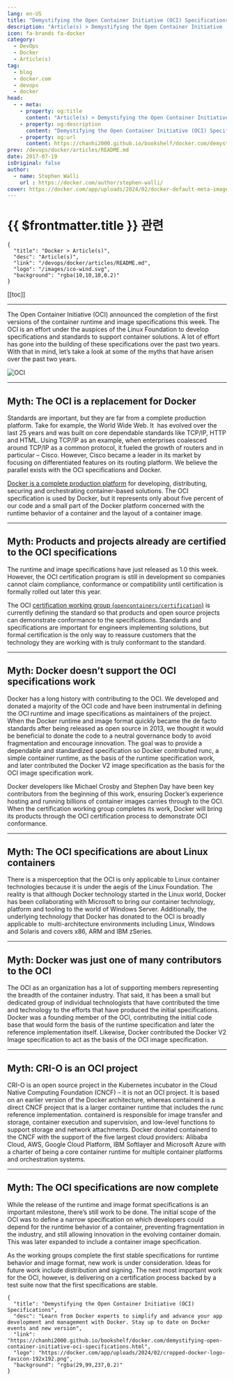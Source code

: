 ```yaml
---
lang: en-US
title: "Demystifying the Open Container Initiative (OCI) Specifications"
description: "Article(s) > Demystifying the Open Container Initiative (OCI) Specifications"
icon: fa-brands fa-docker
category:
  - DevOps
  - Docker
  - Article(s)
tag:
  - blog
  - docker.com
  - devops
  - docker
head:
  - - meta:
    - property: og:title
      content: "Article(s) > Demystifying the Open Container Initiative (OCI) Specifications"
    - property: og:description
      content: "Demystifying the Open Container Initiative (OCI) Specifications"
    - property: og:url
      content: https://chanhi2000.github.io/bookshelf/docker.com/demystifying-open-container-initiative-oci-specifications.html
prev: /devops/docker/articles/README.md
date: 2017-07-19
isOriginal: false
author:
  - name: Stephen Walli
    url : https://docker.com/author/stephen-walli/
cover: https://docker.com/app/uploads/2024/02/docker-default-meta-image-1110x583.png
---
```


# {{ $frontmatter.title }} 관련

```component VPCard
{
  "title": "Docker > Article(s)",
  "desc": "Article(s)",
  "link": "/devops/docker/articles/README.md",
  "logo": "/images/ico-wind.svg",
  "background": "rgba(10,10,10,0.2)"
}
```

[[toc]]

---

<SiteInfo
  name="Demystifying the Open Container Initiative (OCI) Specifications"
  desc="Learn from Docker experts to simplify and advance your app development and management with Docker. Stay up to date on Docker events and new version"
  url="https://docker.com/blog/demystifying-open-container-initiative-oci-specifications"
  logo="https://docker.com/app/uploads/2024/02/cropped-docker-logo-favicon-192x192.png"
  preview="https://docker.com/app/uploads/2024/02/docker-default-meta-image-1110x583.png"/>

The Open Container Initiative (OCI) announced the completion of the first versions of the container runtime and image specifications this week. The OCI is an effort under the auspices of the Linux Foundation to develop specifications and standards to support container solutions. A lot of effort has gone into the building of these specifications over the past two years. With that in mind, let’s take a look at some of the myths that have arisen over the past two years.

![OCI](https://docker.com/app/uploads/logo_oci.png)

---

## Myth: The OCI is a replacement for Docker

Standards are important, but they are far from a complete production platform. Take for example, the World Wide Web. It  has evolved over the last 25 years and was built on core dependable standards like TCP/IP, HTTP and HTML. Using TCP/IP as an example, when enterprises coalesced around TCP/IP as a common protocol, it fueled the growth of routers and in particular – Cisco. However, Cisco became a leader in its market by focusing on differentiated features on its routing platform. We believe the parallel exists with the OCI specifications and Docker.

[<FontIcon icon="fa-brands fa-docker"/>Docker is a complete production platform](https://docker.com/) for developing, distributing, securing and orchestrating container-based solutions. The OCI specification is used by Docker, but it represents only about five percent of our code and a small part of the Docker platform concerned with the runtime behavior of a container and the layout of a container image. 

---

## Myth: Products and projects already are certified to the OCI specifications

The runtime and image specifications have just released as 1.0 this week. However, the OCI certification program is still in development so companies cannot claim compliance, conformance or compatibility until certification is formally rolled out later this year.

The OCI [certification working group (<FontIcon icon="iconfont icon-github"/>`opencontainers/certification`)](https://github.com/opencontainers/certification) is currently defining the standard so that products and open source projects can demonstrate conformance to the specifications. Standards and specifications are important for engineers implementing solutions, but formal certification is the only way to reassure customers that the technology they are working with is truly conformant to the standard.

---

## Myth: Docker doesn’t support the OCI specifications work

Docker has a long history with contributing to the OCI. We developed and donated a majority of the OCI code and have been instrumental in defining the OCI runtime and image specifications as maintainers of the project. When the Docker runtime and image format quickly became the de facto standards after being released as open source in 2013, we thought it would be beneficial to donate the code to a neutral governance body to avoid fragmentation and encourage innovation. The goal was to provide a dependable and standardized specification so Docker contributed runc, a simple container runtime, as the basis of the runtime specification work, and later contributed the Docker V2 image specification as the basis for the OCI image specification work.

Docker developers like Michael Crosby and Stephen Day have been key contributors from the beginning of this work, ensuring Docker’s experience hosting and running billions of container images carries through to the OCI. When the certification working group completes its work, Docker will bring its products through the OCI certification process to demonstrate OCI conformance.

---

## Myth: The OCI specifications are about Linux containers

There is a misperception that the OCI is only applicable to Linux container technologies because it is under the aegis of the Linux Foundation. The reality is that although Docker technology started in the Linux world, Docker has been collaborating with Microsoft to bring our container technology, platform and tooling to the world of Windows Server. Additionally, the underlying technology that Docker has donated to the OCI is broadly applicable to  multi-architecture environments including Linux, Windows and Solaris and covers x86, ARM and IBM zSeries.

---

## Myth: Docker was just one of many contributors to the OCI

The OCI as an organization has a lot of supporting members representing the breadth of the container industry. That said, it has been a small but dedicated group of individual technologists that have contributed the time and technology to the efforts that have produced the initial specifications. Docker was a founding member of the OCI, contributing the initial code base that would form the basis of the runtime specification and later the reference implementation itself. Likewise, Docker contributed the Docker V2 Image specification to act as the basis of the OCI image specification.

---

## Myth: CRI-O is an OCI project

CRI-O is an open source project in the Kubernetes incubator in the Cloud Native Computing Foundation (CNCF) – it is not an OCI project. It is based on an earlier version of the Docker architecture, whereas containerd is a direct CNCF project that is a larger container runtime that includes the runc reference implementation. containerd is responsible for image transfer and storage, container execution and supervision, and low-level functions to support storage and network attachments. Docker donated containerd to the CNCF with the support of the five largest cloud providers: Alibaba Cloud, AWS, Google Cloud Platform, IBM Softlayer and Microsoft Azure with a charter of being a core container runtime for multiple container platforms and orchestration systems.

---

## Myth: The OCI specifications are now complete

While the release of the runtime and image format specifications is an important milestone, there’s still work to be done. The initial scope of the OCI was to define a narrow specification on which developers could depend for the runtime behavior of a container, preventing fragmentation in the industry, and still allowing innovation in the evolving container domain. This was later expanded to include a container image specification.

As the working groups complete the first stable specifications for runtime behavior and image format, new work is under consideration. Ideas for future work include distribution and signing. The next most important work for the OCI, however, is delivering on a certification process backed by a test suite now that the first specifications are stable.

<!-- TODO: add ARTICLE CARD -->
```component VPCard
{
  "title": "Demystifying the Open Container Initiative (OCI) Specifications",
  "desc": "Learn from Docker experts to simplify and advance your app development and management with Docker. Stay up to date on Docker events and new version",
  "link": "https://chanhi2000.github.io/bookshelf/docker.com/demystifying-open-container-initiative-oci-specifications.html",
  "logo": "https://docker.com/app/uploads/2024/02/cropped-docker-logo-favicon-192x192.png",
  "background": "rgba(29,99,237,0.2)"
}
```
